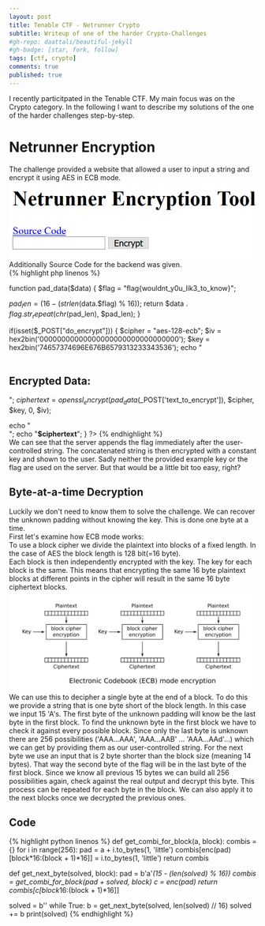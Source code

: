 ```yaml
---
layout: post
title: Tenable CTF - Netrunner Crypto
subtitle: Writeup of one of the harder Crypto-Challenges
#gh-repo: daattali/beautiful-jekyll
#gh-badge: [star, fork, follow]
tags: [ctf, crypto]
comments: true
published: true
---
```


I recently particitpated in the Tenable CTF. My main focus was on the Crypto category. In the following I want to describe my solutions of the one of the harder challenges step-by-step.  
# Netrunner Encryption
The challenge provided a website that allowed a user to input a string and encrypt it using AES in ECB mode.  
![very simple UI](/assets/img/netrunner_enc1.png)  
Additionally Source Code for the backend was given.  
{% highlight php linenos %}

function pad_data($data)
{
  $flag = "flag{wouldnt_y0u_lik3_to_know}"; 

  $pad_len = (16 - (strlen($data.$flag) % 16));
  return $data . $flag . str_repeat(chr($pad_len), $pad_len);
}

if(isset($_POST["do_encrypt"]))
{
  $cipher = "aes-128-ecb";
  $iv  = hex2bin('00000000000000000000000000000000');
  $key = hex2bin('74657374696E676B6579313233343536');
  echo "</br><br><h2>Encrypted Data:</h2>";
  $ciphertext = openssl_encrypt(pad_data($_POST['text_to_encrypt']), $cipher, $key, 0, $iv); 

  echo "<br/>";
  echo "<b>$ciphertext</b>";
}
?>
{% endhighlight %}  
We can see that the server appends the flag immediately after the user-controlled string. The concatenated string is then encrypted with a constant key and shown to the user. Sadly neither the provided example key or the flag are used on the server. But that would be a little bit too easy, right?  
## Byte-at-a-time Decryption
Luckily we don't need to know them to solve the challenge. We can recover the unknown padding without knowing the key. This is done one byte at a time.  
First let's examine how ECB mode works:  
To use a block cipher we divide the plaintext into blocks of a fixed length. In the case of AES the block length is 128 bit(=16 byte).  
Each block is then independently encrypted with the key. The key for each block is the same. This means that encrypting the same 16 byte plaintext blocks at different points in the cipher will result in the same 16 byte ciphertext blocks.  
![schematic depiction of ECB mode](/assets/img/ECB_encryption.svg)  
We can use this to decipher a single byte at the end of a block. To do this we provide a string that is one byte short of the block length. In this case we input 15 'A's. The first byte of the unknown padding will know be the last byte in the first block. To find the unknown byte in the first block we have to check it against every possible block. Since only the last byte is unknown there are 256 possibilities ('AAA...AAA', 'AAA...AAB' ... 'AAA...AAd'...) which we can get by providing them as our user-controlled string. For the next byte we use an input that is 2 byte shorter than the block size (meaning 14 bytes). That way the second byte of the flag will be in the last byte of the first block. Since we know all previous 15 bytes we can build all 256 possibilities again, check against the real output and decrypt this byte. This process can be repeated for each byte in the block. We can also apply it to the next blocks once we decrypted the previous ones.

## Code
{% highlight python linenos %}
def get_combi_for_block(a, block):
    combis = {}
    for i in range(256):
        pad = a + i.to_bytes(1, 'little')
        combis[enc(pad)[block*16:(block + 1)*16]] = i.to_bytes(1, 'little')
    return combis

def get_next_byte(solved, block):
    pad = b'a'*(15 - (len(solved) % 16))
    combis = get_combi_for_block(pad + solved, block)
    c = enc(pad)
    return combis[c[block*16:(block + 1)*16]]

solved = b''
while True:
    b = get_next_byte(solved, len(solved) // 16)
    solved += b
    print(solved)
{% endhighlight %}

